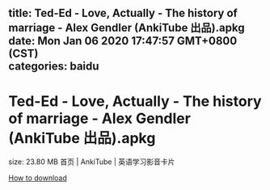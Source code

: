 
title: Ted-Ed - Love, Actually - The history of marriage - Alex Gendler (AnkiTube 出品).apkg
date: Mon Jan 06 2020 17:47:57 GMT+0800 (CST)    
categories: baidu
---

# Ted-Ed - Love, Actually - The history of marriage - Alex Gendler (AnkiTube 出品).apkg
size: 23.80 MB
 首页 | AnkiTube | 英语学习影音卡片
 

[How to download](https://bpcam.bemobtrk.com/go/2ceec3aa-1ca2-46d6-b9ff-aaa5c184517c?jno=3194)